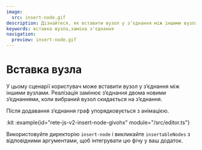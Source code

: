 ```yaml
---
image:
  src: insert-node.gif
description: Дізнайтеся, як вставити вузол у з’єднання між іншими вузлами. Реалізація замінює з’єднання двома новими з’єднаннями, коли вибраний вузол перекидається на з’єднання
keywords: вставка вузла,заміна з'єднання
navigation:
  preview: insert-node.gif
---
```


# Вставка вузла

У цьому сценарії користувач може вставити вузол у з’єднання між іншими вузлами. Реалізація замінює з’єднання двома новими з’єднаннями, коли вибраний вузол скидається на з’єднання.

Після додавання з’єднання граф упорядковується з анімацією.

:kit
:example{id="rete-js-v2-insert-node-givohx" module="/src/editor.ts"}

Використовуйте директорію `insert-node` і викликайте `insertableNodes` з відповідними аргументами, щоб інтегрувати цю фічу у ваш додаток.
